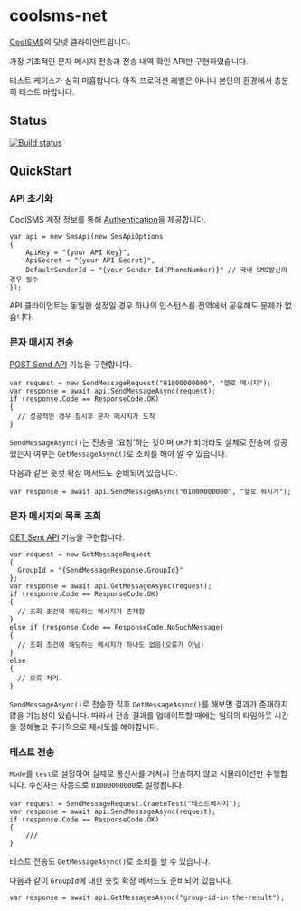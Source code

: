 # coolsms-net
[CoolSMS](http://www.coolsms.co.kr/SMS_API)의 닷넷 클라이언트입니다.

가장 기초적인 문자 메시지 전송과 전송 내역 확인 API만 구현하였습니다.

테스트 케이스가 심히 미흡합니다. 아직 프로덕션 레벨은 아니니 본인의 환경에서 충분히 테스트 바랍니다.

## Status

[![Build status](https://ci.appveyor.com/api/projects/status/6w7218b7r43wlhvp/branch/master?svg=true)](https://ci.appveyor.com/project/incombine/coolsms-net/branch/master)


## QuickStart

### API 초기화
CoolSMS 계정 정보를 통해 [Authentication](http://www.coolsms.co.kr/REST_API#Authentication)을 제공합니다.
```CSharp
var api = new SmsApi(new SmsApiOptions
{
    ApiKey = "{your API Key}",
    ApiSecret = "{your API Secret}",
    DefaultSenderId = "{your Sender Id(PhoneNumber)}" // 국내 SMS발신의 경우 필수
});
```
API 클라이언트는 동일한 설정일 경우 하나의 인스턴스를 전역에서 공유해도 문제가 없습니다.


### 문자 메시지 전송
[POST Send API](http://www.coolsms.co.kr/SMS_API#POSTsend) 기능을 구현합니다.
```CSharp
var request = new SendMessageRequest("01000000000", "헬로 메시지");
var response = await api.SendMessageAsync(request);
if (response.Code == ResponseCode.OK)
{
  // 성공적인 경우 잠시후 문자 메시지가 도착
}
```
`SendMessageAsync()`는 전송을 '요청'하는 것이며 `OK`가 되더라도 실제로 전송에 성공했는지 여부는 `GetMessageAsync()`로 조회를 해야 알 수 있습니다.

다음과 같은 숏컷 확장 메서드도 준비되어 있습니다.
```
var response = await api.SendMessageAsync("01000000000", "헬로 뭐시기");
```

### 문자 메시지의 목록 조회
[GET Sent API](http://www.coolsms.co.kr/SMS_API#GETsent) 기능을 구현합니다.
```CSharp
var request = new GetMessageRequest
{
  GroupId = "{SendMessageResponse.GroupId}"
};
var response = await api.GetMessageAsync(request);
if (response.Code == ResponseCode.OK)
{
  // 조회 조건에 해당하는 메시지가 존재함
}
else if (response.Code == ResponseCode.NoSuchMessage)
{
  // 조회 조건에 해당하는 메시지가 하나도 없음(오류가 아님)
}
else
{
  // 오류 처리.
}
```
`SendMessageAsync()`로 전송한 직후 `GetMessageAsync()`를 해보면 결과가 존재하지 않을 가능성이 있습니다.
따라서 전송 결과를 업데이트할 때에는 임의의 타임아웃 시간을 정해놓고 주기적으로 재시도를 해야합니다.

### 테스트 전송
`Mode`를 `test`로 설정하여 실제로 통신사를 거쳐서 전송하지 않고 시뮬레이션만 수행합니다. 수신자는 자동으로 `01000000000`로 설정됩니다.
```CSharp
var request = SendMessageRequest.CraeteTest("테스트메시지");
var response = await api.SendMessageAsync(request);
if (response.Code == ResponseCode.OK)
{
    ///
}
```
테스트 전송도 `GetMessageAsync()`로 조회를 할 수 있습니다.

다음과 같이 `GroupId`에 대한 숏컷 확장 메서드도 준비되어 있습니다.
```
var response = await api.GetMessagesAsync("group-id-in-the-result");
```
